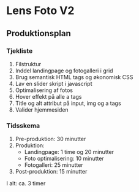 # Lens Foto V2

## Produktionsplan

### Tjekliste

1. Filstruktur
2. Inddel landingpage og fotogalleri i grid
3. Brug semantisk HTML tags og økonomisk CSS
4. Lav en slider skript i javascript
5. Optimalisering af fotos
6. Hover effekt på alle a tags
7. Title og alt attribut på input, img og a tags
8. Valider hjemmesiden

### Tidsskema

1. Pre-produktion: 30 minutter
2. Produktion:
   - Landingpage: 1 time og 20 minutter
   - Foto optimalisering: 10 minutter
   - Fotogalleri: 25 minutter
3. Post-produktion: 15 minutter

I alt: ca. 3 timer
